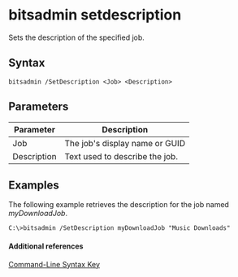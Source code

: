 # bitsadmin setdescription



Sets the description of the specified job.

## Syntax

```
bitsadmin /SetDescription <Job> <Description>
```

## Parameters

|Parameter|Description|
|---------|-----------|
|Job|The job's display name or GUID|
|Description|Text used to describe the job.|

## <a name="BKMK_examples"></a>Examples

The following example retrieves the description for the job named *myDownloadJob*.
```
C:\>bitsadmin /SetDescription myDownloadJob "Music Downloads"
```

#### Additional references

[Command-Line Syntax Key](command-line-syntax-key.md)